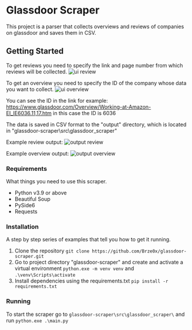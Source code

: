# Glassdoor Scraper
This project is a parser that collects overviews and reviews of companies on glassdoor and saves them in CSV.

## Getting Started
To get reviews you need to specify the link and page number from which reviews will be collected.
![ui review](https://i.imgur.com/J0sHsdP.png)

To get an overview you need to specify the ID of the company whose data you want to collect.
![ui overview](https://i.imgur.com/Z6mA5VY.png)

You can see the ID in the link for example:
https://www.glassdoor.com/Overview/Working-at-Amazon-EI_IE6036.11,17.htm in this case the ID is 6036

The data is saved in CSV format to the "output" directory, which is located in "glassdoor-scraper\src\glassdoor_scraper\"

Example review output:
![output review](https://i.imgur.com/P5OLYg3.png)

Example overview output:
![output overview](https://i.imgur.com/hiBk4jI.png)

### Requirements
What things you need to use this scraper.
- Python v3.9 or above
- Beautiful Soup
- PySide6
- Requests

### Installation
A step by step series of examples that tell you how to get it running.
1. Clone the repository
`git clone https://github.com/Brze0x/glassdoor-scraper.git`
2. Go to project directory "glassdoor-scraper" and create and activate a virtual environment
`python.exe -m venv venv` and `.\venv\Scripts\activate`
3. Install dependencies using the requirements.txt
`pip install -r requirements.txt`

### Running
To start the scraper go to `glassdoor-scraper\src\glassdoor_scraper\` and run `python.exe .\main.py`
